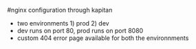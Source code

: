 #nginx configuration through kapitan

* two environments 1) prod 2) dev
* dev runs on port 80, prod runs on port 8080
* custom 404 error page available for both the environnments 
